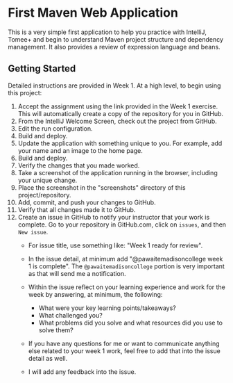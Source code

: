 # First Maven Web Application

This is a very simple first application to help you practice with IntelliJ, Tomee+ and begin to understand Maven project structure and dependency management. It also provides a review of expression language and beans.

## Getting Started

Detailed instructions are provided in Week 1. At a high level, to begin using this project:

1. Accept the assignment using the link provided in the Week 1 exercise. This will automatically create a copy of the repository for you in GitHub. 
1. From the IntelliJ Welcome Screen, check out the project from GitHub.
1. Edit the run configuration.
1. Build and deploy.
1. Update the application with something unique to you. For example, add your name and an image to the home page.
1. Build and deploy.
1. Verify the changes that you made worked.
1. Take a screenshot of the application running in the browser, including your unique change. 
1. Place the screenshot in the "screenshots" directory of this project/repository.
1. Add, commit, and push your changes to GitHub. 
1. Verify that all changes made it to GitHub.
1. Create an issue in GitHub to notify your instructor that your work is complete. 
Go to your repository in GitHub.com, click on ```issues```, and then ```New issue```. 
	- For issue title, use something like: "Week 1 ready for review". 
	- In the issue detail, at minimum add "@pawaitemadisoncollege week 1 is complete".  The ```@pawaitemadisoncollege``` portion is very important as that will send me a notification. 
	- Within the issue reflect on your learning experience and work for the week by answering, at minimum, the following:
		
		- What were your key learning points/takeaways?
		- What challenged you?
		- What problems did you solve and what resources did you use to solve them?

	- If you have any questions for me or want to communicate anything else related to your week 1 work, feel free to add that into the issue detail as well. 
  	- I will add any feedback into the issue.
